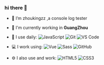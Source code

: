 
### hi there 👋

- 🔭 I’m zhoukingzz ,a console log tester
- 🏢 I'm currently working in **GuangZhou**

- 🚀 I use daily:
  ![JavaScript](https://img.shields.io/badge/-JavaScript-black?style=plastic&logo=javascript)
  ![Git](https://img.shields.io/badge/-Git-black?style=plastic&logo=git)
  ![VS Code](https://img.shields.io/badge/-VS%20Code-007ACC?style=plastic&logo=visual-studio-code)

- 💻 I work using:
  ![Vue](https://img.shields.io/badge/-Vue-3b2e5a?style=plastic&logo=vue.js)
  ![Sass](https://img.shields.io/badge/-Sass-3b2e5a?style=plastic&logo=Sass)
  ![GitHub](https://img.shields.io/badge/-GitHub-181717?style=plastic&logo=github)
  
- ⚙️ I also use and work:  ![HTML5](https://img.shields.io/badge/-HTML5-E34F26?style=plastic&logo=html5&logoColor=white)
  ![CSS3](https://img.shields.io/badge/-CSS3-1572B6?style=plastic&logo=css3)


<!--
**zhoukingzz/zhoukingzz** is a ✨ _special_ ✨ repository because its `README.md` (this file) appears on your GitHub profile.

Here are some ideas to get you started:

- 🔭 I’m currently working on ...
- 🌱 I’m currently learning ...
- 👯 I’m looking to collaborate on ...
- 🤔 I’m looking for help with ...
- 💬 Ask me about ...
- 📫 How to reach me: ...
- 😄 Pronouns: ...
- ⚡ Fun fact: ...
- 📒I'm recording at CSDN：
  ![CSDN](https://img.shields.io/badge/-csdn-green)
<a href="https://blog.csdn.net/jbj6568839z">![panel](https://github-readme-stats.vercel.app/api?username=hongxinzz)</a>
-->

